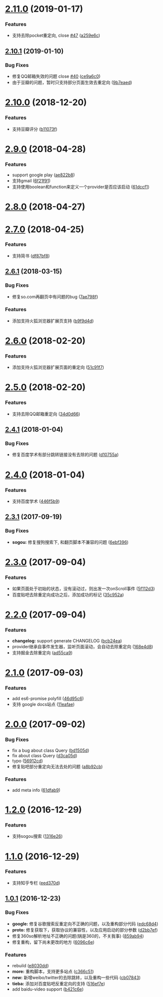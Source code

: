 # [2.11.0](https://github.com/axetroy/anti-redirect/compare/v2.10.1...v2.11.0) (2019-01-17)


### Features

* 支持去除pocket重定向, close [#47](https://github.com/axetroy/anti-redirect/issues/47) ([a259e6c](https://github.com/axetroy/anti-redirect/commit/a259e6c))



## [2.10.1](https://github.com/axetroy/anti-redirect/compare/v2.10.0...v2.10.1) (2019-01-10)


### Bug Fixes

* 修复QQ邮箱失效的问题 close [#40](https://github.com/axetroy/anti-redirect/issues/40) ([ce9a6c0](https://github.com/axetroy/anti-redirect/commit/ce9a6c0))
* 由于豆瓣的问题，暂时只支持部分页面生效去重定向 ([9b7eaed](https://github.com/axetroy/anti-redirect/commit/9b7eaed))



# [2.10.0](https://github.com/axetroy/anti-redirect/compare/v2.9.0...v2.10.0) (2018-12-20)


### Features

* 支持豆瓣评分 ([b11073f](https://github.com/axetroy/anti-redirect/commit/b11073f))



# [2.9.0](https://github.com/axetroy/anti-redirect/compare/v2.8.0...v2.9.0) (2018-04-28)


### Features

* support google play ([ae822b8](https://github.com/axetroy/anti-redirect/commit/ae822b8))
* 支持gmail ([6f21f91](https://github.com/axetroy/anti-redirect/commit/6f21f91))
* 支持使用boolean和function来定义一个provider是否应该启动 ([61dccf1](https://github.com/axetroy/anti-redirect/commit/61dccf1))



# [2.8.0](https://github.com/axetroy/anti-redirect/compare/v2.7.0...v2.8.0) (2018-04-27)



# [2.7.0](https://github.com/axetroy/anti-redirect/compare/v2.6.1...v2.7.0) (2018-04-25)


### Features

* 支持简书 ([df87bf8](https://github.com/axetroy/anti-redirect/commit/df87bf8))



## [2.6.1](https://github.com/axetroy/anti-redirect/compare/v2.6.0...v2.6.1) (2018-03-15)


### Bug Fixes

* 修复so.com再翻页中有问题的bug ([7ae798f](https://github.com/axetroy/anti-redirect/commit/7ae798f))


### Features

* 添加支持火狐浏览器扩展页支持 ([b9f9d4d](https://github.com/axetroy/anti-redirect/commit/b9f9d4d))



# [2.6.0](https://github.com/axetroy/anti-redirect/compare/v2.5.0...v2.6.0) (2018-02-20)


### Features

* 添加支持火狐浏览器扩展页面的重定向 ([51c91f7](https://github.com/axetroy/anti-redirect/commit/51c91f7))



# [2.5.0](https://github.com/axetroy/anti-redirect/compare/v2.4.1...v2.5.0) (2018-02-20)


### Features

* 支持去除QQ邮箱重定向 ([34d0d66](https://github.com/axetroy/anti-redirect/commit/34d0d66))



## [2.4.1](https://github.com/axetroy/anti-redirect/compare/v2.4.0...v2.4.1) (2018-01-04)


### Bug Fixes

* 修复百度学术有部分跳转链接没有去除的问题 ([d10755a](https://github.com/axetroy/anti-redirect/commit/d10755a))



# [2.4.0](https://github.com/axetroy/anti-redirect/compare/v2.3.1...v2.4.0) (2018-01-04)


### Features

* 支持百度学术 ([446f5b9](https://github.com/axetroy/anti-redirect/commit/446f5b9))



## [2.3.1](https://github.com/axetroy/anti-redirect/compare/v2.3.0...v2.3.1) (2017-09-19)


### Bug Fixes

* **sogou:** 修复搜狗搜索下, 和翻页脚本不兼容的问题 ([6ebf396](https://github.com/axetroy/anti-redirect/commit/6ebf396))



# [2.3.0](https://github.com/axetroy/anti-redirect/compare/v2.2.0...v2.3.0) (2017-09-04)


### Features

* 如果页面处于初始的状态，没有滚动过，则出发一次onScroll事件 ([5f112d3](https://github.com/axetroy/anti-redirect/commit/5f112d3))
* 百度贴吧去除重定向成功之后，添加成功的标记 ([35c952a](https://github.com/axetroy/anti-redirect/commit/35c952a))



# [2.2.0](https://github.com/axetroy/anti-redirect/compare/v2.1.0...v2.2.0) (2017-09-04)


### Features

* **changelog:** support generate CHANGELOG ([bcb24ea](https://github.com/axetroy/anti-redirect/commit/bcb24ea))
* provider继承自事件发生器，监听页面滚动，会自动去除重定向 ([168e4d8](https://github.com/axetroy/anti-redirect/commit/168e4d8))
* 支持掘金去除重定向 ([ad55ca9](https://github.com/axetroy/anti-redirect/commit/ad55ca9))



# [2.1.0](https://github.com/axetroy/anti-redirect/compare/v2.0.0...v2.1.0) (2017-09-03)


### Features

* add es6-promise polyfill ([46d95c6](https://github.com/axetroy/anti-redirect/commit/46d95c6))
* 支持 google docs站点 ([11eafae](https://github.com/axetroy/anti-redirect/commit/11eafae))



# [2.0.0](https://github.com/axetroy/anti-redirect/compare/1.2.0...v2.0.0) (2017-09-02)


### Bug Fixes

* fix a bug about class Query ([bd1505d](https://github.com/axetroy/anti-redirect/commit/bd1505d))
* fix about class Query ([d3ca05d](https://github.com/axetroy/anti-redirect/commit/d3ca05d))
* typo ([56912cd](https://github.com/axetroy/anti-redirect/commit/56912cd))
* 修复贴吧部分重定向无法去处的问题 ([a8b92cb](https://github.com/axetroy/anti-redirect/commit/a8b92cb))


### Features

* add meta info ([61dfab9](https://github.com/axetroy/anti-redirect/commit/61dfab9))



# [1.2.0](https://github.com/axetroy/anti-redirect/compare/1.1.0...1.2.0) (2016-12-29)


### Features

* 支持sogou搜索 ([1316e26](https://github.com/axetroy/anti-redirect/commit/1316e26))



# [1.1.0](https://github.com/axetroy/anti-redirect/compare/1.0.1...1.1.0) (2016-12-29)


### Features

* 支持知乎专栏 ([eed370d](https://github.com/axetroy/anti-redirect/commit/eed370d))



## [1.0.1](https://github.com/axetroy/anti-redirect/compare/c366c51...1.0.1) (2016-12-23)


### Bug Fixes

* **google:** 修复谷歌搜索反重定向不正确的问题，以及重构部分代码 ([edc68d4](https://github.com/axetroy/anti-redirect/commit/edc68d4))
* **proto:** 修复获取下，获取协议的兼容性，以及应用启动的部分参数 ([d2bb7ef](https://github.com/axetroy/anti-redirect/commit/d2bb7ef))
* 修复360so解析地址不正确的问题(锅是360的，不关我事) ([859ab94](https://github.com/axetroy/anti-redirect/commit/859ab94))
* 修复重构，留下尚未更改的地方 ([6096c6e](https://github.com/axetroy/anti-redirect/commit/6096c6e))


### Features

* rebuild ([e8030dd](https://github.com/axetroy/anti-redirect/commit/e8030dd))
* **more:** 重构脚本，支持更多站点 ([c366c51](https://github.com/axetroy/anti-redirect/commit/c366c51))
* **new:** 新增weibo/twitter的去除跳转，以及重构一些代码 ([cb07843](https://github.com/axetroy/anti-redirect/commit/cb07843))
* **tieba:** 添加对百度贴吧反重定向的支持 ([516ef7e](https://github.com/axetroy/anti-redirect/commit/516ef7e))
* add baidu-video support ([b421c6e](https://github.com/axetroy/anti-redirect/commit/b421c6e))



